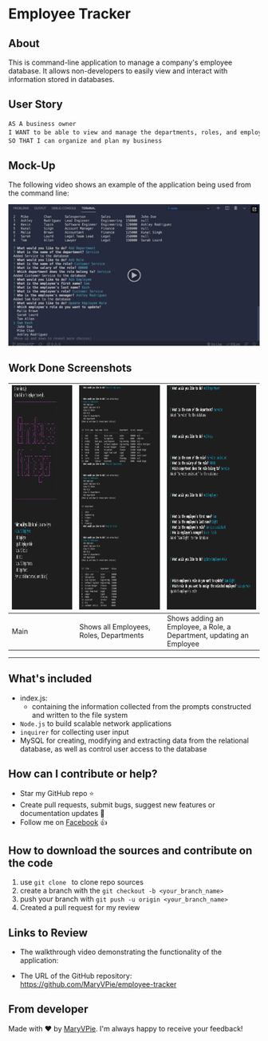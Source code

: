 # Employee Tracker

## About
This is command-line application to manage a company's employee database. It allows non-developers to easily view and interact with information stored in databases. 

## User Story

```md
AS A business owner
I WANT to be able to view and manage the departments, roles, and employees in my company
SO THAT I can organize and plan my business
```

## Mock-Up

The following video shows an example of the application being used from the command line:

[![A video thumbnail shows the command-line employee management application with a play button overlaying the view.](./Assets/12-sql-homework-video-thumbnail.png)](https://2u-20.wistia.com/medias/2lnle7xnpk)

## Work Done Screenshots 

|<img src="./Assets/First.PNG" width="400" height="450" alt="Application title"/>| <img src="./Assets/Second.PNG" width="400" height="450" alt="Shows all Employees, Roles, Departments"/> | <img src="./Assets/Third.PNG" width="400" height="450" alt="Shows adding an Employee, a Role, a Department, updating an Employee"/> |
| --- | --- | --- |
|  Main | Shows all Employees, Roles, Departments | Shows adding an Employee, a Role, a Department, updating an Employee |

---

## What's included

- index.js:
  - containing the information collected from the prompts constructed and written to the file system
- `Node.js` to build scalable network applications
- `inquirer` for collecting user input
- MySQL for creating, modifying and extracting data from the relational database, as well as control user access to the database


## How can I contribute or help?
- Star my GitHub repo :star:
- Create pull requests, submit bugs, suggest new features or documentation updates :wrench:
- Follow me on [Facebook](https://www.facebook.com/profile.php?id=100004283254961) :thumbsup:

## How to download the sources and contribute on the code
1. use ```git clone ``` to clone repo sources
2. create a branch with the ```git checkout -b <your_branch_name>```
3. push your branch with ```git push -u origin <your_branch_name>``` 
4. Created a pull request for my review



## Links to Review

* The walkthrough video demonstrating the functionality of the application: 


* The URL of the GitHub repository: https://github.com/MaryVPie/employee-tracker


## From developer
Made with :heart: by [MaryVPie](https://github.com/MaryVPie).
I'm always happy to receive your feedback!
